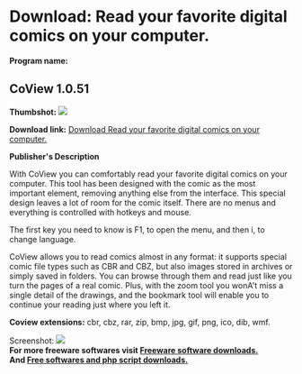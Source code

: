 # Download: Read your favorite digital comics on your computer.

**Program name:**

## CoView 1.0.51

  
**Thumbshot:** ![](http://www.freewarefiles.com/screenshot/coview_md.jpg)   
  
**Download link:** [Download Read your favorite digital comics on your computer.](http://freesoftwares.boysofts.com/CoView_program_79867.html)  
  


**Publisher's Description**  
  


With CoView you can comfortably read your favorite digital comics on your computer. This tool has been designed with the comic as the most important element, removing anything else from the interface. This special design leaves a lot of room for the comic itself. There are no menus and everything is controlled with hotkeys and mouse. 

The first key you need to know is F1, to open the menu, and then i, to change language.

CoView allows you to read comics almost in any format: it supports special comic file types such as CBR and CBZ, but also images stored in archives or simply saved in folders. You can browse through them and read just like you turn the pages of a real comic. Plus, with the zoom tool you wonA't miss a single detail of the drawings, and the bookmark tool will enable you to continue your reading just where you left it.

**Coview extensions:** cbr, cbz, rar, zip, bmp, jpg, gif, png, ico, dib, wmf.

  
  
Screenshot: ![](http://www.freewarefiles.com/screenshot/coview.jpg)   
**For more freeware softwares visit [Freeware software downloads.](http://freesoftwares.boysofts.com/)**   
**And [Free softwares and php script downloads.](http://www.boysofts.com/)**
